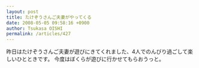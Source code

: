 ```yaml
---
layout: post
title: たけぞうさんご夫妻がやってくる
date: 2008-05-05 09:58:16 +0900
author: Tsukasa OISHI
permalink: /articles/427
---
```


昨日はたけぞうさんご夫妻が遊びにきてくれました、4人でのんびり過ごして楽しいひとときです。
今度はぼくらが遊びに行かせてもらおうっと。

